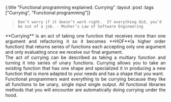 {:title "Functional programming explained. Currying"
:layout :post
:tags ["Currying", "Functional programming"]}

>     Don’t worry if it doesn’t work right.  If everything did, you’d be out of a job. - Mosher’s Law of Software Engineering

<div style="text-align: justify">
**Currying** is an act of taking one function that receives more than one argument and refactoring it so it becomes **HOF**(a higher order function) that returns series of functions each accepting only one argument and only evaluating once we receive our final argument.<br/> 
The act of currying can be described as taking a multiary function and turning it into series of unary functions. Currying allows you to take an existing function that has one shape and specialized it in producing a new function that is more adapted to your needs and has a shape that you want.<br/> 
Functional programmers want everything to be currying because they like all functions to be unary, single input single output. All functional libraries methods that you will encounter are automatically doing currying under the hood.
</div>
